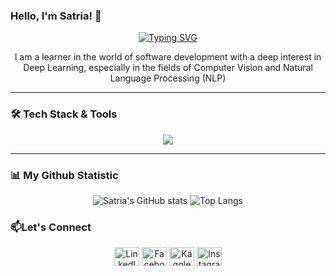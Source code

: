 ### Hello, I'm Satria! 👋

<p align="center">
  <a href="https://git.io/typing-svg"><img src="https://readme-typing-svg.herokuapp.com?font=Fira+Code&size=22&pause=1000&color=25F7B3&center=true&vCenter=true&width=435&lines=Software+Development+Learner;Deep+Learning+Enthusiast;Exploring+Computer+Vision+%26+NLP" alt="Typing SVG" /></a>
</p>

<p align="center">
  I am a learner in the world of software development with a deep interest in Deep Learning, especially in the fields of Computer Vision and Natural Language Processing (NLP)
</p>

---
### 🛠️ Tech Stack & Tools

<p align="center">
  <a href="https://skillicons.dev">
    <img src="https://skillicons.dev/icons?i=laravel,php,vue,python,mysql,git,vscode,tensorflow,keras" />
  </a>
</p>

---

### 📊 My Github Statistic

<p align="center">
    <img src="https://github-readme-stats.vercel.app/api?username=Satriarizkirr&show_icons=true&theme=tokyonight&rank_icon=github" alt="Satria's GitHub stats" />
    <img src="https://github-readme-stats.vercel.app/api/top-langs/?username=Satriarizkirr&layout=compact&theme=tokyonight" alt="Top Langs" />
</p>


### 📫Let's Connect

<p align="center">
<a href="https://www.linkedin.com/in/SatriaRizki26" target="blank"><img align="center" src="https://raw.githubusercontent.com/rahuldkjain/github-profile-readme-generator/master/src/images/icons/Social/linked-in-alt.svg" alt="LinkedIn" height="30" width="40" /></a>
<a href="https://facebook.com/satriarizkirr" target="blank"><img align="center" src="https://raw.githubusercontent.com/rahuldkjain/github-profile-readme-generator/master/src/images/icons/Social/facebook.svg" alt="Facebook" height="30" width="40" /></a>
<a href="https://kaggle.com/satriarizki" target="blank"><img align="center" src="https://raw.githubusercontent.com/rahuldkjain/github-profile-readme-generator/master/src/images/icons/Social/kaggle.svg" alt="Kaggle" height="30" width="40" /></a>
<a href="https://instagram.com/satriarizkirr" target="blank"><img align="center" src="https://raw.githubusercontent.com/rahuldkjain/github-profile-readme-generator/master/src/images/icons/Social/instagram.svg" alt="Instagram" height="30" width="40" /></a>
</p>
